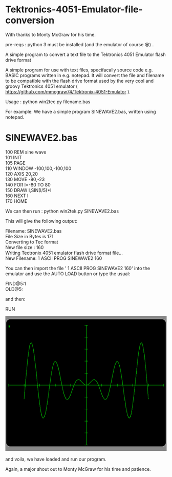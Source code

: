 # Tektronics-4051-Emulator-file-conversion
With thanks to Monty McGraw for his time.

pre-reqs : python 3 must be installed (and the emulator of course 😎) .

A simple program to convert a text file to the Tektronics 4051 Emulator flash drive format

A simple program for use with text files, specifacally source code e.g. BASIC programs written in e.g. notepad. It will convert the file and filename to be compatible with the flash drive format used by the very cool and groovy Tektronics 4051 emulator ( https://github.com/mmcgraw74/Tektronix-4051-Emulator ).

Usage : python win2tec.py filename.bas

For example: We have a simple program SINEWAVE2.bas, written using notepad.

SINEWAVE2.bas
=============

100 REM sine wave <br/>
101 INIT   <br/>
105 PAGE  <br/>
110 WINDOW -100,100,-100,100  <br/>
120 AXIS 20,20  <br/>
130 MOVE -80,-23  <br/>
140 FOR I=-80 TO 80  <br/>
150 DRAW I,SIN(I/5)*I  <br/>
160 NEXT I  <br/>
170 HOME  <br/>

We can then run :
                  python win2tek.py SINEWAVE2.bas

This will give the following output:

Filename: SINEWAVE2.bas  <br/>
File Size in Bytes is 171  <br/>
Converting to Tec format  <br/>
New file size : 160  <br/>
Writing Tectronix 4051 emulator flash drive format file...  <br/>
New Filename: 1      ASCII   PROG SINEWAVE2 160  <br/>

You can then import the file ' 1      ASCII   PROG SINEWAVE2 160' into the emulator and use the AUTO LOAD button or type the usual:

FIND@5:1  <br/>
OLD@5:  <br/>

and then:

RUN

![Alt text](https://github.com/Wayne-AJP-Byrne/Tektronics-4051-Emulator-file-conversion/blob/main/SINEWAVE2.png "Sine Wave Example")

and voila, we have loaded and run our program.

Again, a major shout out to Monty McGraw for his time and patience.
